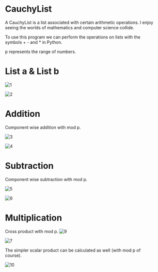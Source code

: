 # CauchyList
A CauchyList is a list associated with certain arithmetic operations. I enjoy seeing the worlds of mathematics and computer science collide.

To use this program we can perform the operations on lists with the symbols + - and * in Python.

p represents the range of numbers.

# List a & List b
![1](https://user-images.githubusercontent.com/59797227/100786366-071d8c80-33e0-11eb-8756-5ea9ddfb2f5b.png)

![2](https://user-images.githubusercontent.com/59797227/100786371-08e75000-33e0-11eb-8db2-e2ba8b3bc2f0.png)

# Addition
Component wise addition with mod p.

![3](https://user-images.githubusercontent.com/59797227/100786786-a04ca300-33e0-11eb-9c94-a30745854b28.png)

![4](https://user-images.githubusercontent.com/59797227/100786790-a17dd000-33e0-11eb-8a77-38268a873131.png)




# Subtraction
Component wise subtraction with mod p.

![5](https://user-images.githubusercontent.com/59797227/100787051-0d603880-33e1-11eb-92d9-cb8f15e6567d.png)

![6](https://user-images.githubusercontent.com/59797227/100787056-0f29fc00-33e1-11eb-9500-455ee8e704ac.png)



# Multiplication
Cross product with mod p.
![9](https://user-images.githubusercontent.com/59797227/100790000-3a164f00-33e5-11eb-9189-63c4c0e82042.png)

![7](https://user-images.githubusercontent.com/59797227/100787274-64fea400-33e1-11eb-9dc0-8ddd3b218a75.png)

The simpler scalar product can be calculated as well (with mod p of course).


![10](https://user-images.githubusercontent.com/59797227/100790004-3be01280-33e5-11eb-8c41-06776e418f72.png)


